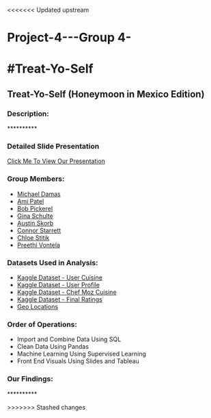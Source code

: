 <<<<<<< Updated upstream
# Project-4---Group 4-

#Treat-Yo-Self
=======
## Treat-Yo-Self (Honeymoon in Mexico Edition)

### Description:
<p>**********</p>

### Detailed Slide Presentation
<a href= "https://docs.google.com/presentation/d/1MEKdM_I7KAya3GF9uhGG0RFmMDSZZikAc9Or7CqyWWE/edit?usp=sharing">Click Me To View Our Presentation</a>


### Group Members:

* <a href="https://github.com/elqban753">Michael Damas</a>
* <a href="https://github.com/akpatell">Ami Patel</a>
* <a href="https://github.com/bobpickerel">Bob Pickerel</a>
* <a href="https://github.com/GigiSchulte">Gina Schulte</a>
* <a href="https://github.com/askorb97">Austin Skorb</a>
* <a href="https://github.com/Cett6">Connor Starrett</a>
* <a href="https://github.com/ChloeStitik">Chloe Stitik</a>
* <a href="https://github.com/prv5021">Preethi Vontela</a>


### Datasets Used in Analysis:

* <a href="https://www.kaggle.com/datasets/uciml/restaurant-data-with-consumer-ratings?select=usercuisine.csv">Kaggle Dataset - User Cuisine</a>
* <a href="https://www.kaggle.com/datasets/uciml/restaurant-data-with-consumer-ratings?select=userprofile.csv">Kaggle Dataset - User Profile</a>
* <a href="https://www.kaggle.com/datasets/uciml/restaurant-data-with-consumer-ratings?select=chefmozcuisine.csv">Kaggle Dataset - Chef Moz Cuisine</a>
* <a href="https://www.kaggle.com/datasets/uciml/restaurant-data-with-consumer-ratings?select=rating_final.csv">Kaggle Dataset - Final Ratings</a>
* <a href="https://www.kaggle.com/datasets/uciml/restaurant-data-with-consumer-ratings?select=geoplaces2.csv">Geo Locations</a>


### Order of Operations:

* Import and Combine Data Using SQL
* Clean Data Using Pandas
* Machine Learning Using Supervised Learning
* Front End Visuals Using Slides and Tableau

### Our Findings:
<p>**********</p>
>>>>>>> Stashed changes
